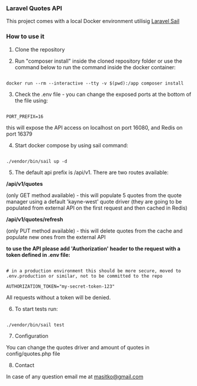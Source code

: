 ### Laravel Quotes API

This project comes with a local Docker environment utilisig [Laravel Sail](https://laravel.com/docs/11.x/sail#rebuilding-sail-images)

### How to use it

1. Clone the repository

2. Run "composer install" inside the cloned repository folder or use the command below to run the command inside the docker container:
```

docker run --rm --interactive --tty -v $(pwd):/app composer install

```
3. Check the .env file - you can change the exposed ports at the bottom of the file using:
```

PORT_PREFIX=16

```
this will expose the API access on localhost on port 16080, and Redis on port 16379

4. Start docker compose by using sail command:
```

./vendor/bin/sail up -d

```
5. The default api prefix is /api/v1. There are two routes available:

**/api/v1/quotes**

(only GET method available) - this will populate 5 quotes from the quote manager using a default 'kayne-west' quote driver (they are going to be populated from external API on the first request and then cached in Redis)

**/api/v1/quotes/refresh**

(only PUT method available) - this will delete quotes from the cache and populate new ones from the external API


**to use the API please add 'Authorization' header to the request with a token defined in .env file:**

```

# in a production environment this should be more secure, moved to .env.production or similar, not to be committed to the repo

AUTHORIZATION_TOKEN="my-secret-token-123"

```

All requests without a token will be denied.

6. To start tests run:

```

./vendor/bin/sail test

```

7. Configuration

  You can change the quotes driver and amount of quotes in config/quotes.php file


8. Contact

  In case of any question email me at [masitko@gmail.com](mailto:masitko@gmail.com)
